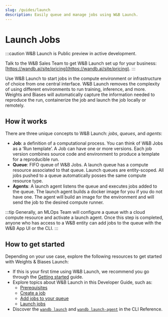 ```yaml
---
slug: /guides/launch
description: Easily queue and manage jobs using W&B Launch.
---
```


# Launch Jobs

:::caution
W&B Launch is Public preview in active development. 

Talk to the W&B Sales Team to get W&B Launch set up for your business: [https://wandb.ai/site/pricing](https://wandb.ai/site/pricing).
:::

Use W&B Launch to start jobs in the compute  environment or infrastructure of choice from one central interface. W&B Launch removes the complexity of using different environments to run training, inference, and more. Weights and Biases will automatically capture the information needed to reproduce the run, containerize the job and launch the job locally or remotely. 


## How it works
There are three unique concepts to W&B Launch: *jobs*, *queues*, and *agents*: 
* **Job**:  a definition of a computational process. You can think of W&B Jobs as a ‘Run template’. A Job can have one or more versions. Each job version combines source code and environment to produce a template for a reproducible run.
* **Queue**: FIFO queue of W&B Jobs. A launch queue has a compute resource associated to that queue. Launch queues are entity-scoped. All jobs pushed to a queue automatically posses the same compute resource type.
* **Agents**: A launch agent listens the queue and executes jobs added to the queue. The launch agent builds a docker image for you if you do not have one. The agent will build an image for the environment and will send the job to the desired compute runner.


:::tip
Generally, an MLOps Team will configure a queue with a cloud compute resource and activate a launch agent. Once this step is completed, anyone who has access to a W&B entity can add jobs to the queue with the W&B App UI or the CLI.
:::


## How to get started
Depending on your use case, explore the following resources to get started with Weights & Biases Launch:

* If this is your first time using W&B Launch, we recommend you go through the [Getting started](./getting-started.md) guide.
* Explore topics about W&B Launch in this Developer Guide, such as:
    * [Prerequisites](../launch/prerequisites.md)  
    * [Create a job](../launch/create-job.md)
    * [Add jobs to your queue](../launch/add-jobs-to-queue.md)
    * [Launch jobs](../launch/launch-jobs.md)
* Discover the [`wandb launch`](../../ref/cli/wandb-launch.md) and [`wandb launch-agent`](../../ref/cli/wandb-launch-agent.md) in the CLI Reference.